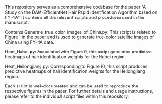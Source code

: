 This repository serves as a comprehensive codebase for the paper "A Study on the DAM-EfficientNet Hair Rapid Identification Algorithm based on FY-4A". It contains all the relevant scripts and procedures used in the manuscript.

Contents
Generate_true_color_images_of_China.py: This script is related to Figure 1 in the paper and is used to generate true-color satellite images of China using FY-4A data.

Heat_Hubei.py: Associated with Figure 9, this script generates predictive heatmaps of hair identification weights for the Hubei region.

Heat_Heilongjiang.py: Corresponding to Figure 10, this script produces predictive heatmaps of hair identification weights for the Heilongjiang region.

Each script is well-documented and can be used to reproduce the respective figures in the paper. For further details and usage instructions, please refer to the individual script files within this repository.
